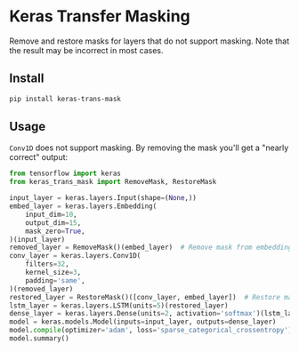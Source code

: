 # Keras Transfer Masking

Remove and restore masks for layers that do not support masking. Note that the result may be incorrect in most cases.

## Install

```bash
pip install keras-trans-mask
```

## Usage

`Conv1D` does not support masking. By removing the mask you'll get a "nearly correct" output:

```python
from tensorflow import keras
from keras_trans_mask import RemoveMask, RestoreMask

input_layer = keras.layers.Input(shape=(None,))
embed_layer = keras.layers.Embedding(
    input_dim=10,
    output_dim=15,
    mask_zero=True,
)(input_layer)
removed_layer = RemoveMask()(embed_layer)  # Remove mask from embeddings
conv_layer = keras.layers.Conv1D(
    filters=32,
    kernel_size=3,
    padding='same',
)(removed_layer)
restored_layer = RestoreMask()([conv_layer, embed_layer])  # Restore mask from embeddings
lstm_layer = keras.layers.LSTM(units=5)(restored_layer)
dense_layer = keras.layers.Dense(units=2, activation='softmax')(lstm_layer)
model = keras.models.Model(inputs=input_layer, outputs=dense_layer)
model.compile(optimizer='adam', loss='sparse_categorical_crossentropy')
model.summary()
```
